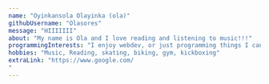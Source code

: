 ```yaml
---
name: "Oyinkansola Olayinka (ola)"
githubUsername: "Olasores"
message: "HIIIIIII"
about: "My name is Ola and I love reading and listening to music!!!"
programmingInterests: "I enjoy webdev, or just programming things I can visually see"
hobbies: "Music, Reading, skating, biking, gym, kickboxing"
extraLink: "https://www.google.com/
"
---
```

